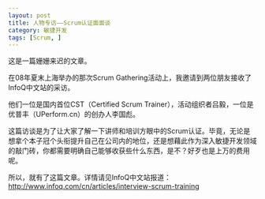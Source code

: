 ```yaml
---
layout: post
title: 人物专访——Scrum认证面面谈
category: 敏捷开发
tags: [Scrum, ]
---
```

这是一篇姗姗来迟的文章。

在08年夏末上海举办的那次Scrum Gathering活动上，我邀请到两位朋友接收了InfoQ中文站的采访。

他们一位是国内首位CST（Certified Scrum Trainer），活动组织者吕毅，一位是优普丰（UPerform.cn）的创办人李国彪。

这篇访谈是为了让大家了解一下讲师和培训方眼中的Scrum认证。毕竟，无论是想拿个本子冠个头衔提升自己在公司内的地位，还是想藉此作为深入敏捷开发领域的敲门砖，你都需要明确自己能够收获些什么东西，是不？好歹也是上万的费用呢。

所以，就有了这篇文章。详情请见InfoQ中文站报道：http://www.infoq.com/cn/articles/interview-scrum-training